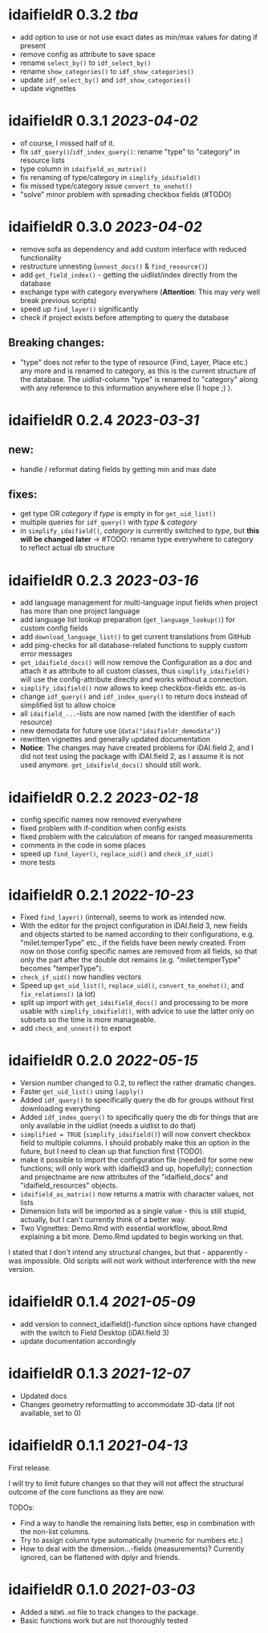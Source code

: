 # idaifieldR 0.3.2 _tba_
* add option to use or not use exact dates as min/max values for dating if present
* remove config as attribute to save space
* rename `select_by()` to `idf_select_by()`
* rename `show_categories()` to `idf_show_categories()`
* update `idf_select_by()` and `idf_show_categories()`
* update vignettes


# idaifieldR 0.3.1 _2023-04-02_
* of course, I missed half of it.
* fix `idf_query()`/`idf_index_query()`: rename "type" to "category" in resource lists
* type column in `idaifield_as_matrix()`
* fix renaming of type/category in `simplify_idaifield()`
* fix missed type/category issue `convert_to_onehot()`
* "solve" minor problem with spreading checkbox fields (#TODO)


# idaifieldR 0.3.0 _2023-04-02_
* remove sofa as dependency and add custom interface with reduced functionality
* restructure unnesting (`unnest_docs()` & `find_resource()`)
* add `get_field_index()` - getting the uidlist/index directly from the database
* exchange type with category everywhere (**Attention**: This may very well break previous scripts)
* speed up `find_layer()` significantly
* check if project exists before attempting to query the database

## Breaking changes:
* "type" does not refer to the type of resource (Find, Layer, Place etc.) any more and is renamed to category, as this is the current structure of the database. The uidlist-column "type" is renamed to "category" along with any reference to this information anywhere else (I hope ;) ). 

# idaifieldR 0.2.4 _2023-03-31_
## new:  

* handle / reformat dating fields by getting min and max date

## fixes:

* get type OR *category* if *type* is empty in for `get_uid_list()`
* multiple queries for `idf_query()` with *type* & *category*
* in `simplify_idaifield()`, *category* is currently switched to *type*, 
  but **this will be changed later** -> #TODO: rename type everywhere to
  category to reflect actual db structure

# idaifieldR 0.2.3 _2023-03-16_
* add language management for multi-language input fields when project has more than one project language
* add language list lookup preparation (`get_language_lookup()`) for custom config fields
* add `download_language_list()` to get current translations from GitHub
* add ping-checks for all database-related functions to supply custom error messages
* `get_idaifield_docs()` will now remove the Configuration as a doc and attach it as attribute to all custom classes, thus `simplify_idaifield()` will use the config-attribute directly and works without a connection. 
* `simplify_idaifield()` now allows to keep checkbox-fields etc. as-is
* change `idf_query()` and `idf_index_query()` to return docs instead of simplified list to allow choice
* all `idaifield_...`-lists are now named (with the identifier of each resource)
* new demodata for future use (`data("idaifieldr_demodata")`)
* rewritten vignettes and generally updated documentation
* **Notice**: The changes may have created problems for iDAI.field 2, and I did not test using the package with iDAI.field 2, as I assume it is not used anymore. `get_idaifield_docs()` should still work.

# idaifieldR 0.2.2 _2023-02-18_
* config specific names now removed everywhere
* fixed problem with if-condition when config exists
* fixed problem with the calculation of means for ranged measurements
* comments in the code in some places
* speed up `find_layer()`, `replace_uid()` and `check_if_uid()` 
* more tests

# idaifieldR 0.2.1 _2022-10-23_
* Fixed `find_layer()` (internal), seems to work as intended now.
* With the editor for the project configuration in iDAI.field 3, new fields and objects started to be named according to their configurations, e.g. "milet:temperType" etc., if the fields have been newly created. From now on those config specific names are removed from all fields, so that only the part after the double dot remains (e.g. "milet:temperType" becomes "temperType").
* `check_if_uid()` now handles vectors
* Speed up `get_uid_list()`, `replace_uid()`, `convert_to_onehot()`, and `fix_relations()` (a lot)
* split up import with `get_idaifield_docs()` and processing to be more usable with `simplify_idaifield()`, with advice to use the latter only on subsets so the time is more manageable. 
* add `check_and_unnest()` to export


# idaifieldR 0.2.0 _2022-05-15_

* Version number changed to 0.2, to reflect the rather dramatic changes.
* Faster `get_uid_list()` using `lapply()`
* Added `idf_query()` to specifically query the db for groups without first downloading everything
* Added `idf_index_query()` to specifically query the db for things that are only available in the uidlist (needs a uidlist to do that)
* `simplified = TRUE` (`simplify_idaifield()`) will now convert checkbox field to multiple columns. I should probably make this an option in the future, but I need to clean up that function first (TODO).
* make it possible to import the configuration file (needed for some new functions; will only work with idaifield3 and up, hopefully); connection and projectname are now attributes of the "idaifield_docs" and "idaifield_resources" objects.
* `idaifield_as_matrix()` now returns a matrix with character values, not lists
* Dimension lists will be imported as a single value - this is still stupid, actually, but I can't currently think of a better way.
* Two Vignettes: Demo.Rmd with essential workflow, about.Rmd explaining a bit more. Demo.Rmd updated to begin working on that.


I stated that I don't intend any structural changes, but that - apparently - was impossible. Old scripts will not work without interference with the new version.

# idaifieldR 0.1.4 _2021-05-09_

* add version to connect_idaifield()-function since options have changed with the switch to Field Desktop (iDAI.field 3)
* update documentation accordingly

# idaifieldR 0.1.3 _2021-12-07_

* Updated docs
* Changes geometry reformatting to accommodate 3D-data (if not available, set to 0)

# idaifieldR 0.1.1 _2021-04-13_

First release. 

I will try to limit future changes so that they will not affect the structural outcome of the core functions as they are now. 

TODOs:
* Find a way to handle the remaining lists better, esp in combination with the non-list columns.
* Try to assign column type automatically (numeric for numbers etc.)
* How to deal with the dimension...-fields (measurements)? Currently ignored, can be flattened with dplyr and friends.


# idaifieldR 0.1.0 _2021-03-03_

* Added a `NEWS.md` file to track changes to the package.
* Basic functions work but are not thoroughly tested
